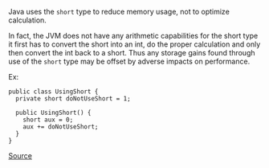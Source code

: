 Java uses the `short` type to reduce memory usage, not to optimize calculation.

In fact, the JVM does not have any arithmetic capabilities for the short type it first has to convert the short into an int, do the proper calculation and only then convert the int back to a short. Thus any storage gains found through use of the `short` type may be offset by adverse impacts on performance.

Ex:

```
public class UsingShort {
  private short doNotUseShort = 1;

  public UsingShort() {
    short aux = 0;
    aux += doNotUseShort;
  }
}
```

[Source](http://pmd.sourceforge.net/pmd-5.3.2/pmd-java/rules/java/controversial.html#AvoidUsingShortType)
